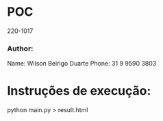 # POC

220-1017

### Author:
Name: Wilson Beirigo Duarte
Phone: 31 9 9590 3803


# Instruções de execução:
python main.py  > result.html